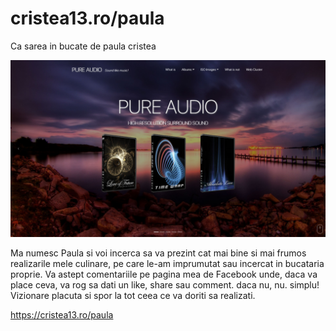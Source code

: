 # cristea13.ro/paula
Ca sarea in bucate de paula cristea

<img src=https://github.com/hangorazvan/cristea13.ro/blob/master/w00.jpg>

Ma numesc Paula si voi incerca sa va prezint cat mai bine si mai frumos realizarile mele culinare, pe care le-am imprumutat sau incercat in bucataria proprie. Va astept comentariile pe pagina mea de Facebook unde, daca va place ceva, va rog sa dati un like, share sau comment. daca nu, nu. simplu! Vizionare placuta si spor la tot ceea ce va doriti sa realizati.

https://cristea13.ro/paula
